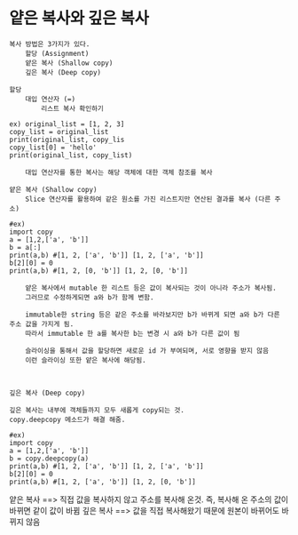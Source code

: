 # 얕은 복사와 깊은 복사
    복사 방법은 3가지가 있다.
        할당 (Assignment)
        얕은 복사 (Shallow copy)
        깊은 복사 (Deep copy)

    할당 
        대입 연산자 (=)
            리스트 복사 확인하기

```
ex) original_list = [1, 2, 3]
copy_list = original_list
print(original_list, copy_lis
copy_list[0] = 'hello'
print(original_list, copy_list)
```

        대입 연산자를 통한 복사는 해당 객체에 대한 객체 참조를 복사

    얕은 복사 (Shallow copy)
        Slice 연산자를 활용하여 같은 원소를 가진 리스트지만 연산된 결과를 복사 (다른 주소)
```
#ex)
import copy
a = [1,2,['a', 'b']]
b = a[:]
print(a,b) #[1, 2, ['a', 'b']] [1, 2, ['a', 'b']]
b[2][0] = 0
print(a,b) #[1, 2, [0, 'b']] [1, 2, [0, 'b']]

```
        얕은 복사에서 mutable 한 리스트 등은 값이 복사되는 것이 아니라 주소가 복사됨.
        그러므로 수정하게되면 a와 b가 함께 변함.

        immutable한 string 등은 같은 주소를 바라보지만 b가 바뀌게 되면 a와 b가 다른 주소 값을 가지게 됨.
        따라서 immutable 한 a를 복사한 b는 변경 시 a와 b가 다른 값이 됨

        슬라이싱을 통해서 값을 할당하면 새로운 id 가 부여되며, 서로 영향을 받지 않음
        이런 슬라이싱 또한 얕은 복사에 해당됨.



    깊은 복사 (Deep copy)

    깊은 복사는 내부에 객체들까지 모두 새롭게 copy되는 것.
    copy.deepcopy 메소드가 해결 해줌.
```
#ex)
import copy
a = [1,2,['a', 'b']]
b = copy.deepcopy(a)
print(a,b) #[1, 2, ['a', 'b']] [1, 2, ['a', 'b']]
b[2][0] = 0
print(a,b) #[1, 2, ['a', 'b']] [1, 2, [0, 'b']]
```

얕은 복사 ==> 직접 값을 복사하지 않고 주소를 복사해 온것. 즉, 복사해 온 주소의 값이 바뀌면 같이 값이 바뀜
깊은 복사 ==> 값을 직접 복사해왔기 때문에 원본이 바뀌어도 바뀌지 않음